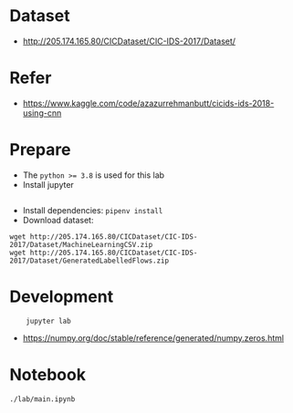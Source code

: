 # Dataset

- http://205.174.165.80/CICDataset/CIC-IDS-2017/Dataset/

# Refer

- https://www.kaggle.com/code/azazurrehmanbutt/cicids-ids-2018-using-cnn



# Prepare

- The `python >= 3.8` is used for this lab
- Install jupyter
```

```
- Install dependencies: `pipenv install`
- Download dataset: 
```
wget http://205.174.165.80/CICDataset/CIC-IDS-2017/Dataset/MachineLearningCSV.zip   
wget http://205.174.165.80/CICDataset/CIC-IDS-2017/Dataset/GeneratedLabelledFlows.zip
```
# Development

```
    jupyter lab
```

- https://numpy.org/doc/stable/reference/generated/numpy.zeros.html

# Notebook

`./lab/main.ipynb`